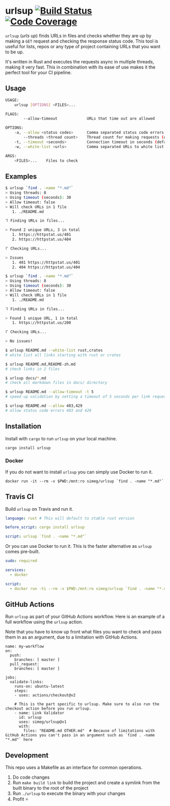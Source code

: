 # urlsup [![Build Status][build_badge]][build_status] [![Code Coverage][coverage_badge]][coverage_report]

`urlsup` (_urls up_) finds URLs in files and checks whether they are up by
making a `GET` request and checking the response status code. This tool is
useful for lists, repos or any type of project containing URLs that you want to
be up.

It's written in Rust and executes the requests async in multiple threads,
making it very fast. This in combination with its ease of use makes it the
perfect tool for your CI pipeline.

## Usage
```bash
USAGE:
    urlsup [OPTIONS] <FILES>...

FLAGS:
        --allow-timeout             URLs that time out are allowed

OPTIONS:
    -a, --allow <status codes>      Comma separated status code errors to allow
        --threads <thread count>    Thread count for making requests (default: CPU core count)
    -t, --timeout <seconds>         Connection timeout in seconds (default: 30)
    -w, --white-list <urls>         Comma separated URLs to white list

ARGS:
    <FILES>...    Files to check
```

## Examples
```bash
$ urlsup `find . -name "*.md"`
> Using threads: 8
> Using timeout (seconds): 30
> Allow timeout: false
> Will check URLs in 1 file
   1. ./README.md

⠹ Finding URLs in files...

> Found 2 unique URLs, 3 in total
   1. https://httpstat.us/401
   2. https://httpstat.us/404

⠏ Checking URLs...

> Issues
   1. 401 https://httpstat.us/401
   2. 404 https://httpstat.us/404
```

```bash
$ urlsup `find . -name "*.md"`
> Using threads: 8
> Using timeout (seconds): 30
> Allow timeout: false
> Will check URLs in 1 file
   1. ./README.md

⠹ Finding URLs in files...

> Found 1 unique URL, 1 in total
   1. https://httpstat.us/200

⠏ Checking URLs...

> No issues!
```

```bash
$ urlsup README.md --white-list rust,crates
# white list all links starting with rust or crates

$ urlsup README.md,README-zh.md
# check links in 2 files

$ urlsup docs/*.md
# check all markdown files in docs/ directory

$ urlsup README.md --allow-timeout -t 5
# speed up validation by setting a timeout of 5 seconds per link request and allowing timeouts

$ urlsup README.md --allow 403,429
# allow status code errors 403 and 429
```

## Installation

Install with `cargo` to run `urlsup` on your local machine.

```bash
cargo install urlsup
```

### Docker
If you do not want to install `urlsup` you can simply use Docker to run it.

```shell
docker run -it --rm -v $PWD:/mnt:ro simeg/urlsup `find . -name "*.md"`
```

## Travis CI

Build `urlsup` on Travis and run it.
```yaml
language: rust # This will default to stable rust version

before_script: cargo install urlsup

script: urlsup `find . -name "*.md"`
```

Or you can use Docker to run it. This is the faster alternative as `urlsup`
comes pre-built.

```yaml
sudo: required

services:
  - docker

script:
  - docker run -ti --rm -v $PWD:/mnt:ro simeg/urlsup `find . -name "*.md"`
```

## GitHub Actions

Run `urlsup` as part of your GitHub Actions workflow. Here is an example of a
full workflow using the `urlsup` action.

Note that you have to know up front what files you want to check and pass them
in as an argument, due to a limitation with GitHub Actions.

```
name: my-workflow
on:
  push:
    branches: [ master ]
  pull_request:
    branches: [ master ]

jobs:
  validate-links:
    runs-on: ubuntu-latest
    steps:
    - uses: actions/checkout@v2

    # This is the part specific to urlsup. Make sure to also run the checkout action before you run urlsup.
    - name: Link Validator
      id: urlsup
      uses: simeg/urlsup@v1
      with:
        files: "README.md OTHER.md"  # Because of limitations with GitHub Actions you can't pass in an argument such as `find . -name "*.md"` here
```

## Development

This repo uses a Makefile as an interface for common operations.

1) Do code changes
2) Run `make build link` to build the project and create a symlink from the built binary to the root
   of the project
3) Run `./urlsup` to execute the binary with your changes
4) Profit :star:

[build_badge]: https://travis-ci.org/simeg/urlsup.svg?branch=master
[build_status]: https://travis-ci.org/simeg/urlsup
[coverage_badge]: https://codecov.io/gh/simeg/urlsup/branch/master/graph/badge.svg?token=2bsQKkD1zg
[coverage_report]: https://codecov.io/gh/simeg/urlsup/branch/master
